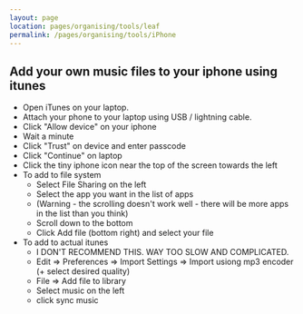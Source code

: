```yaml
---
layout: page
location: pages/organising/tools/leaf
permalink: /pages/organising/tools/iPhone
---
```


## Add your own music files to your iphone using itunes

- Open iTunes on your laptop.
- Attach your phone to your laptop using USB / lightning cable.
- Click "Allow device" on your iphone
- Wait a minute
- Click "Trust" on device and enter passcode
- Click "Continue" on laptop
- Click the tiny iphone icon near the top of the screen towards the left
- To add to file system
    - Select File Sharing on the left 
    - Select the app you want in the list of apps
    - (Warning - the scrolling doesn't work well - there will be more apps in the list than you think)
    - Scroll down to the bottom
    - Click Add file (bottom right) and select your file
- To add to actual itunes 
    - I DON'T RECOMMEND THIS. WAY TOO SLOW AND COMPLICATED.
    - Edit => Preferences => Import Settings => Import usiong mp3 encoder (+ select desired quality) 
    - File => Add file to library
    - Select music on the left
    - click sync music